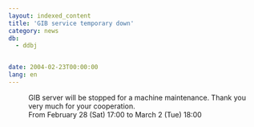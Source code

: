 ```yaml
---
layout: indexed_content
title: 'GIB service temporary down'
category: news
db:
  - ddbj


date: 2004-02-23T00:00:00
lang: en
---
```


<dd>GIB server will be stopped for a machine maintenance. Thank you very much for your cooperation.<br>
<dd>From February 28 (Sat) 17:00 to March 2 (Tue) 18:00</dd>
</dd>
